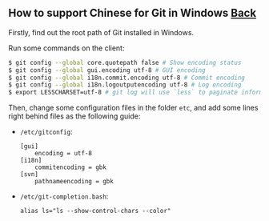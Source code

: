 ## How to support Chinese for Git in Windows [Back](./qa.md)

Firstly, find out the root path of Git installed in Windows.

Run some commands on the client:

```bash
$ git config --global core.quotepath false # Show encoding status
$ git config --global gui.encoding utf-8 # GUI encoding
$ git config --global i18n.commit.encoding utf-8 # Commit encoding
$ git config --global i18n.logoutputencoding utf-8 # Log encoding
$ export LESSCHARSET=utf-8 # git log will use `less` to paginate information, which should be encoded in UTF-8
```

Then, change some configuration files in the folder `etc`, and add some lines right behind files as the following guide:

- `/etc/gitconfig`:
    ```
    [gui]
        encoding = utf-8
    [i18n]
        commitencoding = gbk
    [svn]
        pathnameencoding = gbk
    ```
- `/etc/git-completion.bash`:
    ```
    alias ls="ls --show-control-chars --color"
    ```
